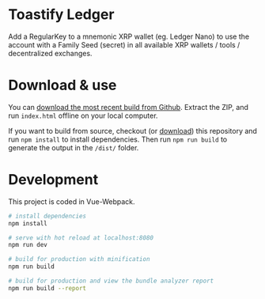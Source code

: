 # Toastify Ledger

Add a RegularKey to a mnemonic XRP wallet (eg. Ledger Nano) to use the account with a Family Seed (secret) in all available XRP wallets / tools / decentralized exchanges.

# Download & use

You can [download the most recent build from Github](https://github.com/WietseWind/toastify-ledger/releases). 
Extract the ZIP, and run `index.html` offline on your local computer.

If you want to build from source, checkout (or [download](https://github.com/WietseWind/toastify-ledger/archive/development.zip)) this repository and run `npm install` to install dependencies. Then run `npm run build` to generate the output in the `/dist/` folder.

# Development

This project is coded in Vue-Webpack.

``` bash
# install dependencies
npm install

# serve with hot reload at localhost:8080
npm run dev

# build for production with minification
npm run build

# build for production and view the bundle analyzer report
npm run build --report
```
